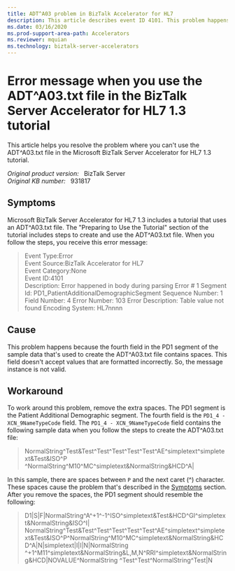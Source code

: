 ```yaml
---
title: ADT^A03 problem in BizTalk Accelerator for HL7
description: This article describes event ID 4101. This problem happens when you're using sample data to create the ADT^A03.txt file in the BizTalk Server Accelerator for HL7 1.3 tutorial.
ms.date: 03/16/2020
ms.prod-support-area-path: Accelerators
ms.reviewer: mquian
ms.technology: biztalk-server-accelerators
---
```

# Error message when you use the ADT^A03.txt file in the BizTalk Server Accelerator for HL7 1.3 tutorial

This article helps you resolve the problem where you can't use the ADT^A03.txt file in the Microsoft BizTalk Server Accelerator for HL7 1.3 tutorial.

_Original product version:_ &nbsp; BizTalk Server  
_Original KB number:_ &nbsp; 931817

## Symptoms

Microsoft BizTalk Server Accelerator for HL7 1.3 includes a tutorial that uses an ADT^A03.txt file. The "Preparing to Use the Tutorial" section of the tutorial includes steps to create and use the ADT^A03.txt file. When you follow the steps, you receive this error message:

> Event Type:Error  
> Event Source:BizTalk Accelerator for HL7  
> Event Category:None  
> Event ID:4101  
> Description: Error happened in body during parsing Error # 1 Segment Id: PD1_PatientAdditionalDemographicSegment Sequence Number: 1 Field Number: 4 Error Number: 103 Error Description: Table value not found Encoding System: HL7nnnn

## Cause

This problem happens because the fourth field in the PD1 segment of the sample data that's used to create the ADT^A03.txt file contains spaces. This field doesn't accept values that are formatted incorrectly. So, the message instance is not valid.

## Workaround

To work around this problem, remove the extra spaces. The PD1 segment is the Patient Additional Demographic segment. The fourth field is the `PD1_4 - XCN_9NameTypeCode` field. The `PD1_4 - XCN_9NameTypeCode` field contains the following sample data when you follow the steps to create the ADT^A03.txt file:

> NormalString^Test&Test^Test^Test^Test^Test^AE^simpletext^simpletext&Test&ISO^P   ^NormalString^M10^MC^simpletext&NormalString&HCD^A|

In this sample, there are spaces between `P` and the next caret (^) character. These spaces cause the problem that's described in the [Symptoms](#symptoms) section. After you remove the spaces, the PD1 segment should resemble the following:

> D1|S|F|NormalString^A^+1^-1^ISO^simpletext&Test&HCD^GI^simpletext&NormalString&ISO^I|   NormalString^Test&Test^Test^Test^Test^Test^AE^simpletext^simpletext&Test&ISO^P^NormalString^M10^MC^simpletext&NormalString&HCD^A|N|simpletext|I|I|N|NormalString   ^+1^M11^simpletext&NormalString&L,M,N^RRI^simpletext&NormalString&HCD|NOVALUE^NormalString   ^Test^Test^NormalString^Test|N
